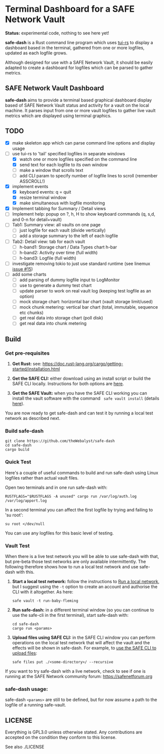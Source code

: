 # Terminal Dashboard for a SAFE Network Vault

**Status:** experimental code, nothing to see here yet!

**safe-dash** is a Rust command line program which uses [tui-rs](https://github.com/fdehau/tui-rs) to display a dashboard based in the terminal, gathered from one or more logfiles, updated as each logfile grows. 

Although designed for use with a SAFE Network Vault, it should be easily adapted to create a dashboard for logfiles which can be parsed to gather metrics.

## SAFE Network Vault Dashboard
**safe-dash** aims to provide a terminal based graphical dashboard display based of SAFE Network Vault status and activity for a vault on the local machine. It parses input from one or more vault logfiles to gather live vault metrics which are displayed using terminal graphics.

## TODO
- [x] make skeleton app which can parse command line options and display usage
- [ ] use tui-rs to 'tail' specified logfiles in separate windows
  - [x] watch one or more logfiles specified on the command line
  - [x] send text for each logfile to its own window
  - [ ] make a window that scrolls text
  - [ ] add CLI param to specify number of logfile lines to scroll (remember ASSCROLL!)
- [x] implement events
  - [x] keyboard events: q = quit
  - [x] resize terminal window
  - [x] make simultaneous with logfile monitoring
- [x] Implement tabbing for Summary / Detail views
- [ ] Implement help: popup on ?, h, H to show keyboard commands (q, s,d, and 0-n for detail+vault)
- [ ] Tab1: Summary view: all vaults on one page
  - [ ] just logfile for each vault (divide vertically)
  - [ ] add a storage summary to the left of each logfile
- [ ] Tab2: Detail view: tab for each vault
  - [ ] h-band1: Storage chart / Data Types chart h-bar
  - [ ] h-band2: Activity over time (full width)
  - [ ] h-band3: Logfile (full width)
- [ ] investigate removing tokio to just use standard runtime (see linemux [issue #15](https://github.com/jmagnuson/linemux/issues/15))
- [ ] add some charts
  - [ ] add parsing of dummy logfile input to LogMonitor
  - [ ] use to generate a dummy test chart
  - [ ] update parser to work on real vault log (keeping test logfile as an option)
  - [ ] mock storage chart: horizontal bar chart (vault storage limit/used)
  - [ ] mock chunk metering: vertical bar chart (total, immutable, sequence etc chunks)
  - [ ] get real data into storage chart (poll disk)
  - [ ] get real data into chunk metering

## Build
### Get pre-requisites
1. **Get Rust:** see: https://doc.rust-lang.org/cargo/getting-started/installation.html

2. **Get the SAFE CLI:** either download using an install script or build the SAFE CLI locally. Instructions for both options are [here](https://github.com/maidsafe/safe-api/tree/master/safe-cli#safe-cli).

3. **Get the SAFE Vault:** when you have the SAFE CLI working you can install the vault software with the command ` safe vault install` (details [here](https://github.com/maidsafe/safe-api/tree/master/safe-cli#vault-install)).

You are now ready to get safe-dash and can test it by running a local test network as described next.

### Build safe-dash
```
git clone https://github.com/theWebalyst/safe-dash
cd safe-dash
cargo build
```

### Quick Test
Here's a couple of useful commands to build and run safe-dash using Linux logfiles rather than actual vault files. 

Open two terminals and in one run safe-dash with:
```
RUSTFLAGS="$RUSTFLAGS -A unused" cargo run /var/log/auth.log /var/log/apport.log  
```

In a second terminal you can affect the first logfile by trying and failing to 'su root':
```
su root </dev/null
```

You can use any logfiles for this basic level of testing.

### Vault Test
When there is a live test network you will be able to use safe-dash with that, but pre-beta those test networks are only available intermittently. The following therefore shows how to run a local test network and use safe-dash with this.

1. **Start a local test network:** follow the instructions to [Run a local network](https://github.com/maidsafe/safe-api/tree/master/safe-cli#run-a-local-network), but I suggest using the `-t` option to create an account and authorise the CLI with it altogether. As here:
    ```
    safe vault -t run-baby-fleming
    ```
2. **Run safe-dash:** in a different terminal window (so you can continue to use the safe-cli in the first terminal), start safe-dash with:
    ```
    cd safe-dash
    cargo run <params>
    ```
3. **Upload files using SAFE CLI:** in the SAFE CLI window you can perform operations on the local test network that will affect the vault and the effects will be shown in safe-dash. For example, to [use the SAFE CLI to upload files](https://github.com/maidsafe/safe-api/tree/master/safe-cli#files):
    ```
    safe files put ./<some-directory>/ --recursive
    ```

If you want to try safe-dash with a live network, check to see if one is running at the SAFE Network community forum: https://safenetforum.org

### safe-dash usage:
safe-dash `<params>` are still to be defined, but for now assume a path to the logfile of a running safe-vault.

## LICENSE

Everything is GPL3.0 unless otherwise stated. Any contributions are accepted on the condition they conform to this license.

See also ./LICENSE